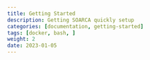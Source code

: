 ```yaml
---
title: Getting Started
description: Getting SOARCA quickly setup
categories: [documentation, getting-started]
tags: [docker, bash, ]
weight: 2
date: 2023-01-05
---
```

